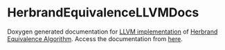 # HerbrandEquivalenceLLVMDocs

Doxygen generated documentation for [LLVM implementation](https://github.com/himanshu520/HerbrandEquivalence/tree/master/LLVM "LLVM Implementation") of [Herbrand Equivalence Algorithm](https://arxiv.org/abs/1708.04976 "A fix-point characterization of Herbrand equivalence of expressions in data flow frameworks"). Access the documentation from [here](https://himanshu520.github.io/HerbrandEquivalenceLLVMDocs/ "HerbrandEquivalenceLLVMDocs").

